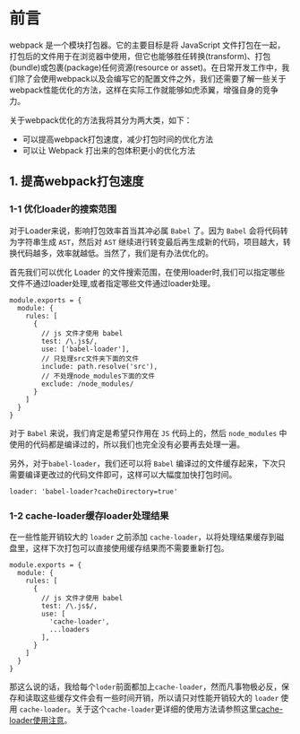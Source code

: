 # 前言

webpack 是一个模块打包器。它的主要目标是将 JavaScript 文件打包在一起，打包后的文件用于在浏览器中使用，但它也能够胜任转换(transform)、打包(bundle)或包裹(package)任何资源(resource or asset)。在日常开发工作中，我们除了会使用webpack以及会编写它的配置文件之外，我们还需要了解一些关于webpack性能优化的方法，这样在实际工作就能够如虎添翼，增强自身的竞争力。

关于webpack优化的方法我将其分为两大类，如下：

- 可以提高webpack打包速度，减少打包时间的优化方法
- 可以让 Webpack 打出来的包体积更小的优化方法

## 1. 提高webpack打包速度

### 1-1 优化loader的搜索范围

对于Loader来说，影响打包效率首当其冲必属 `Babel` 了。因为 `Babel` 会将代码转为字符串生成 `AST`，然后对 `AST` 继续进行转变最后再生成新的代码，项目越大，转换代码越多，效率就越低。当然了，我们是有办法优化的。

首先我们可以优化 Loader 的文件搜索范围，在使用loader时,我们可以指定哪些文件不通过loader处理,或者指定哪些文件通过loader处理。
```
module.exports = {
  module: {
    rules: [
      {
        // js 文件才使用 babel
        test: /\.js$/,
        use: ['babel-loader'],
        // 只处理src文件夹下面的文件
        include: path.resolve('src'),
        // 不处理node_modules下面的文件
        exclude: /node_modules/
      }
    ]
  }
}
```
对于 `Babel` 来说，我们肯定是希望只作用在 `JS` 代码上的，然后 `node_modules` 中使用的代码都是编译过的，所以我们也完全没有必要再去处理一遍。

另外，对于`babel-loader`，我们还可以将 `Babel` 编译过的文件缓存起来，下次只需要编译更改过的代码文件即可，这样可以大幅度加快打包时间。
```
loader: 'babel-loader?cacheDirectory=true'
```
### 1-2 cache-loader缓存loader处理结果

在一些性能开销较大的 `loader` 之前添加 `cache-loader`，以将处理结果缓存到磁盘里，这样下次打包可以直接使用缓存结果而不需要重新打包。
```
module.exports = {
  module: {
    rules: [
      {
        // js 文件才使用 babel
        test: /\.js$/,
        use: [
          'cache-loader',
          ...loaders
        ],
      }
    ]
  }
}
```
那这么说的话，我给每个`loder`前面都加上`cache-loader`，然而凡事物极必反，保存和读取这些缓存文件会有一些时间开销，所以请只对性能开销较大的 `loader` 使用 `cache-loader`。关于这个`cache-loader`更详细的使用方法请参照这里[cache-loader使用注意](https://www.webpackjs.com/loaders/cache-loader/)。






